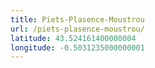 ```yaml
---
title: Piets-Plasence-Moustrou
url: /piets-plasence-moustrou/
latitude: 43.524161400000004
longitude: -0.5031235000000001
---
```

